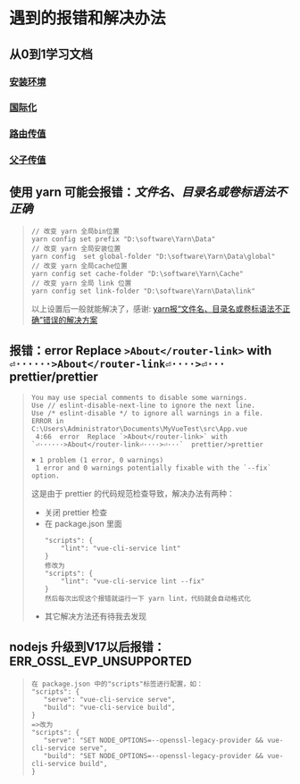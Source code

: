 # 遇到的报错和解决办法

## 从0到1学习文档
### [安装环境](./%E5%AE%89%E8%A3%85%E7%8E%AF%E5%A2%83.md)
### [国际化](./%E5%9B%BD%E9%99%85%E5%8C%96.md)
### [路由传值](./%E8%B7%AF%E7%94%B1%E4%BC%A0%E5%80%BC.md)
### [父子传值](./%E7%88%B6%E5%AD%90%E4%BC%A0%E5%80%BC.md)

## 使用 yarn 可能会报错：*文件名、目录名或卷标语法不正确*
>```
>// 改变 yarn 全局bin位置
>yarn config set prefix "D:\software\Yarn\Data"
>// 改变 yarn 全局安装位置
>yarn config  set global-folder "D:\software\Yarn\Data\global"
>// 改变 yarn 全局cache位置
>yarn config set cache-folder "D:\software\Yarn\Cache"
>// 改变 yarn 全局 link 位置
>yarn config set link-folder "D:\software\Yarn\Data\link"
>```
>以上设置后一般就能解决了，感谢: [yarn报“文件名、目录名或卷标语法不正确”错误的解决方案](https://juejin.cn/post/6844904111570190349)

## 报错：error  Replace `>About</router-link>` with `⏎······>About</router-link⏎····>⏎···`  prettier/prettier
>```
>You may use special comments to disable some warnings.
>Use // eslint-disable-next-line to ignore the next line.
>Use /* eslint-disable */ to ignore all warnings in a file.
>ERROR in
>C:\Users\Administrator\Documents\MyVueTest\src\App.vue
>  4:66  error  Replace `>About</router-link>` with `⏎······>About</router-link⏎····>⏎···`  prettier/>prettier
>
>✖ 1 problem (1 error, 0 warnings)
>  1 error and 0 warnings potentially fixable with the `--fix` option.
>```
>这是由于 prettier 的代码规范检查导致，解决办法有两种：
>- 关闭 prettier 检查
>- 在 package.json 里面
>    ```
>    "scripts": {
>        "lint": "vue-cli-service lint"
>    }
>    修改为
>    "scripts": {
>        "lint": "vue-cli-service lint --fix"
>    }
>    然后每次出现这个报错就运行一下 yarn lint，代码就会自动格式化
>    ```
>- 其它解决方法还有待我去发现

## nodejs 升级到V17以后报错：ERR_OSSL_EVP_UNSUPPORTED
>```
>在 package.json 中的"scripts"标签进行配置，如：
>"scripts": {
>    "serve": "vue-cli-service serve",
>    "build": "vue-cli-service build",
>}
>=>改为
>"scripts": {
>    "serve": "SET NODE_OPTIONS=--openssl-legacy-provider && vue-cli-service serve",
>    "build": "SET NODE_OPTIONS=--openssl-legacy-provider && vue-cli-service build",
>}
>```
